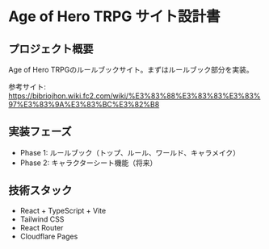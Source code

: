# Age of Hero TRPG サイト設計書

## プロジェクト概要
Age of Hero TRPGのルールブックサイト。まずはルールブック部分を実装。

参考サイト: https://bibriojhon.wiki.fc2.com/wiki/%E3%83%88%E3%83%83%E3%83%97%E3%83%9A%E3%83%BC%E3%82%B8

## 実装フェーズ
- Phase 1: ルールブック（トップ、ルール、ワールド、キャラメイク）
- Phase 2: キャラクターシート機能（将来）

## 技術スタック
- React + TypeScript + Vite
- Tailwind CSS  
- React Router
- Cloudflare Pages